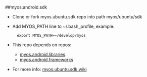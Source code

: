 ##myos.android.sdk

* Clone or fork myos.ubuntu.sdk repo into path myos/ubuntu/sdk
* Add MYOS_PATH line to ~/.bash_profile, example:

        export MYOS_PATH=~/develop/myos
        
* This repo depends on repos:
  * [myos.android.libraries](https://github.com/amraboelela/myos.android.libraries)
  * [myos.android.frameworks](https://github.com/amraboelela/myos.android.frameworks)
* For more info:
[myos.ubuntu.sdk.wiki](https://github.com/amraboelela/myos.ubuntu.sdk/wiki)
